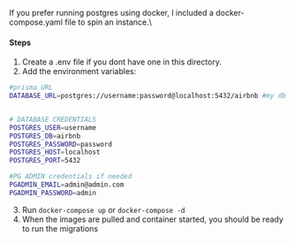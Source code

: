 If you prefer running postgres using docker,
I included a docker-compose.yaml file to spin an instance.\
#### Steps
1. Create a .env file if you dont have one in this directory.
2. Add the environment variables:
```bash
#prisma URL
DATABASE_URL=postgres://username:password@localhost:5432/airbnb #my db is airbnb


# DATABASE CREDENTIALS 
POSTGRES_USER=username
POSTGRES_DB=airbnb
POSTGRES_PASSWORD=password
POSTGRES_HOST=localhost
POSTGRES_PORT=5432

#PG ADMIN credentials if needed
PGADMIN_EMAIL=admin@admin.com
PGADMIN_PASSWORD=admin
```
3. Run `docker-compose up` or `docker-compose -d`
4. When the images are pulled and container started, you should be ready to run the migrations



